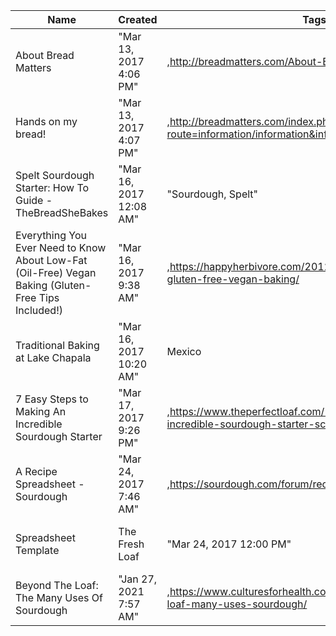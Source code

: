 ﻿Name|Created|Tags|URL|Updated
-|-|-|-|-|
About Bread Matters|"Mar 13, 2017 4:06 PM"|,http://breadmatters.com/About-Bread-Matters|"Mar 13, 2017 4:06 PM"
Hands on my bread!|"Mar 13, 2017 4:07 PM"|,http://breadmatters.com/index.php?route=information/information&information_id=25|"Mar 16, 2017 9:48 AM"
Spelt Sourdough Starter: How To Guide - TheBreadSheBakes|"Mar 16, 2017 12:08 AM"|"Sourdough, Spelt"|https://www.thebreadshebakes.com/2016/01/how-make-spelt-sourdough-starter/|"Mar 16, 2017 12:08 AM"
Everything You Ever Need to Know About Low-Fat (Oil-Free) Vegan Baking (Gluten-Free Tips Included!)|"Mar 16, 2017 9:38 AM"|,https://happyherbivore.com/2012/12/low-fat-oil-free-gluten-free-vegan-baking/|"Mar 16, 2017 9:38 AM"
Traditional Baking at Lake Chapala|"Mar 16, 2017 10:20 AM"|Mexico|http://mexicocooks.typepad.com/mexico_cooks/2012/06/traditional-baking-at-lake-chapala.html|"Mar 16, 2017 10:20 AM"
7 Easy Steps to Making An Incredible Sourdough Starter|"Mar 17, 2017 9:26 PM"|,https://www.theperfectloaf.com/7-easy-steps-making-incredible-sourdough-starter-scratch/|"Mar 17, 2017 9:55 PM"
A Recipe Spreadsheet - Sourdough|"Mar 24, 2017 7:46 AM"|,https://sourdough.com/forum/recipe-spreadsheet|"Mar 24, 2017 7:54 AM"
Spreadsheet Template | The Fresh Loaf|"Mar 24, 2017 12:00 PM"|,http://www.thefreshloaf.com/node/38269/spreadsheet-template|"Mar 24, 2017 12:42 PM"
Beyond The Loaf: The Many Uses Of Sourdough|"Jan 27, 2021 7:57 AM"|,https://www.culturesforhealth.com/learn/sourdough/beyond-loaf-many-uses-sourdough/|"Jan 27, 2021 7:57 AM"